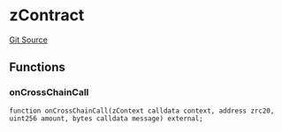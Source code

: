# zContract
[Git Source](https://github.com/zeta-chain/protocol-contracts/blob/main/v2/contracts/zevm/interfaces/UniversalContract.sol)


## Functions
### onCrossChainCall


```solidity
function onCrossChainCall(zContext calldata context, address zrc20, uint256 amount, bytes calldata message) external;
```

